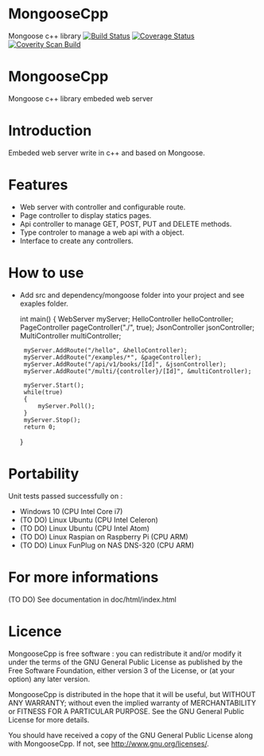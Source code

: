 # MongooseCpp
Mongoose c++ library
[![Build Status](https://travis-ci.org/FragJage/MongooseCpp.svg?branch=master)](https://travis-ci.org/FragJage/MongooseCpp)
[![Coverage Status](https://coveralls.io/repos/github/FragJage/MongooseCpp/badge.svg?branch=master&bust=0)](https://coveralls.io/github/FragJage/MongooseCpp?branch=master)
[![Coverity Scan Build](https://scan.coverity.com/projects/nnnnn/badge.svg)](https://scan.coverity.com/projects/nnnnn)

MongooseCpp
===========
Mongoose c++ library embeded web server

Introduction
============
Embeded web server write in c++ and based on Mongoose.

Features
========
 - Web server with controller and configurable route.
 - Page controller to display statics pages.
 - Api controller to manage GET, POST, PUT and DELETE methods.
 - Type controler to manage a web api with a object.
 - Interface to create any controllers.

How to use
==========
 - Add src and dependency/mongoose folder into your project and see exaples folder.
    
	int main()
	{
		WebServer myServer;
		HelloController helloController;
		PageController pageController("./", true);
		JsonController jsonController;
		MultiController multiController;

		myServer.AddRoute("/hello", &helloController);
		myServer.AddRoute("/examples/*", &pageController);
		myServer.AddRoute("/api/v1/books/[Id]", &jsonController);
		myServer.AddRoute("/multi/{controller}/[Id]", &multiController);

		myServer.Start();
		while(true)
		{
			myServer.Poll();
		}
		myServer.Stop();
		return 0;
	}

Portability
===========
Unit tests passed successfully on :
 - Windows 10 (CPU Intel Core i7)
 - (TO DO) Linux Ubuntu (CPU Intel Celeron)
 - (TO DO) Linux Ubuntu (CPU Intel Atom)
 - (TO DO) Linux Raspian on Raspberry Pi (CPU ARM)
 - (TO DO) Linux FunPlug on NAS DNS-320 (CPU ARM)

For more informations
=====================
(TO DO) See documentation in doc/html/index.html

Licence
=======
MongooseCpp is free software : you can redistribute it and/or modify it under the terms of the GNU General Public License as published by the Free Software Foundation, either version 3 of the License, or (at your option) any later version.

MongooseCpp is distributed in the hope that it will be useful, but WITHOUT ANY WARRANTY; without even the implied warranty of MERCHANTABILITY or FITNESS FOR A PARTICULAR PURPOSE. See the GNU General Public License for more details.

You should have received a copy of the GNU General Public License along with MongooseCpp. If not, see http://www.gnu.org/licenses/.